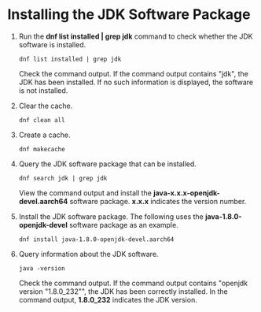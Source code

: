 # Installing the JDK Software Package<a name="EN-US_TOPIC_0229243735"></a>

1.  Run the  **dnf list installed | grep jdk**  command to check whether the JDK software is installed.

    ```
    dnf list installed | grep jdk
    ```

    Check the command output. If the command output contains "jdk", the JDK has been installed. If no such information is displayed, the software is not installed.

2.  Clear the cache.

    ```
    dnf clean all
    ```

3.  Create a cache.

    ```
    dnf makecache
    ```

4.  Query the JDK software package that can be installed.

    ```
    dnf search jdk | grep jdk
    ```

    View the command output and install the  **java-x.x.x-openjdk-devel.aarch64**  software package.  **x.x.x**  indicates the version number.

5.  Install the JDK software package. The following uses the  **java-1.8.0-openjdk-devel**  software package as an example.

    ```
    dnf install java-1.8.0-openjdk-devel.aarch64
    ```

6.  Query information about the JDK software.

    ```
    java -version
    ```

    Check the command output. If the command output contains "openjdk version "1.8.0\_232"", the JDK has been correctly installed. In the command output,  **1.8.0\_232**  indicates the JDK version.


